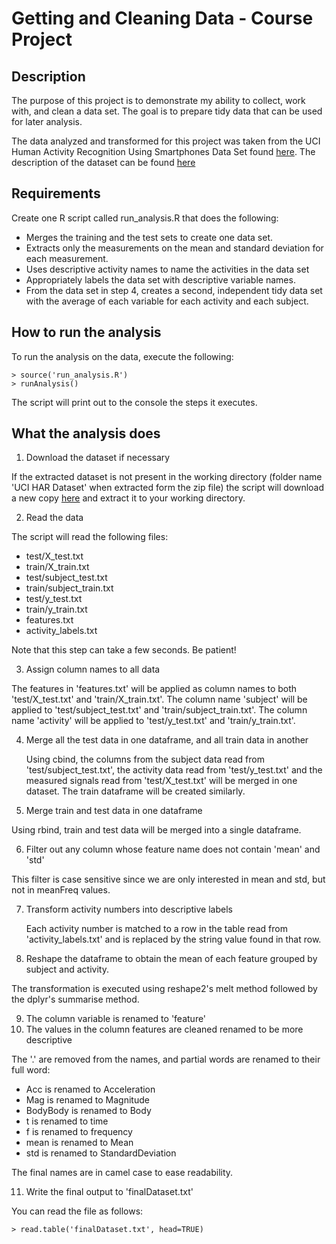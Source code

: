 # Getting and Cleaning Data - Course Project

## Description
The purpose of this project is to demonstrate my ability to collect, work with, and clean a data set. The goal is to prepare tidy data that can be used for later analysis. 

The data analyzed and transformed for this project was taken from the UCI Human Activity Recognition Using Smartphones Data Set found [here](https://d396qusza40orc.cloudfront.net/getdata%2Fprojectfiles%2FUCI%20HAR%20Dataset.zip). The description of the dataset can be found [here](http://archive.ics.uci.edu/ml/datasets/Human+Activity+Recognition+Using+Smartphones )

## Requirements
Create one R script called run_analysis.R that does the following:
- Merges the training and the test sets to create one data set.
- Extracts only the measurements on the mean and standard deviation for each measurement. 
- Uses descriptive activity names to name the activities in the data set
- Appropriately labels the data set with descriptive variable names. 
- From the data set in step 4, creates a second, independent tidy data set with the average of each variable for each activity and each subject.

## How to run the analysis
To run the analysis on the data, execute the following:
```
> source('run_analysis.R')
> runAnalysis()
```
The script will print out to the console the steps it executes.

## What the analysis does
1. Download the dataset if necessary

 If the extracted dataset is not present in the working directory (folder name 'UCI HAR Dataset' when extracted form the zip file) the script will download a new copy [here](https://d396qusza40orc.cloudfront.net/getdata%2Fprojectfiles%2FUCI%20HAR%20Dataset.zip ) and extract it to your working directory.
 
2. Read the data

  The script will read the following files:
  -  test/X_test.txt
  -  train/X_train.txt
  -  test/subject_test.txt
  -  train/subject_train.txt
  -  test/y_test.txt
  -  train/y_train.txt
  -  features.txt
  -  activity_labels.txt
  
  Note that this step can take a few seconds. Be patient!

3. Assign column names to all data

  The features in 'features.txt' will be applied as column names to both 'test/X_test.txt' and 'train/X_train.txt'. The column name 'subject' will be applied to 'test/subject_test.txt' and 'train/subject_train.txt'. The column name 'activity' will be applied to 'test/y_test.txt' and 'train/y_train.txt'.

4. Merge all the test data in one dataframe, and all train data in another

   Using cbind, the columns from the subject data read from 'test/subject_test.txt', the activity data read from 'test/y_test.txt' and the measured signals read from 'test/X_test.txt' will be merged in one dataset. The train dataframe will be created similarly.

5. Merge train and test data in one dataframe

  Using rbind, train and test data will be merged into a single dataframe.
  
6. Filter out any column whose feature name does not contain 'mean' and 'std'

  This filter is case sensitive since we are only interested in mean and std, but not in meanFreq values.
  
7. Transform activity numbers into descriptive labels
    
   Each activity number is matched to a row in the table read from 'activity_labels.txt' and is replaced by the string value found in that row.

8. Reshape the dataframe to obtain the mean of each feature grouped by subject and activity.

  The transformation is executed using reshape2's melt method followed by the dplyr's summarise method.

9. The column variable is renamed to 'feature'
10. The values in the column features are cleaned renamed to be more descriptive
  
  The '.' are removed from the names, and partial words are renamed to their full word: 
  - Acc is renamed to Acceleration
  - Mag is renamed to Magnitude
  - BodyBody is renamed to Body
  - t is renamed to time
  - f is renamed to frequency
  - mean is renamed to Mean
  - std is renamed to StandardDeviation
  
  The final names are in camel case to ease readability.

11. Write the final output to 'finalDataset.txt'

  You can read the file as follows:
  ```
  > read.table('finalDataset.txt', head=TRUE)
  ```
